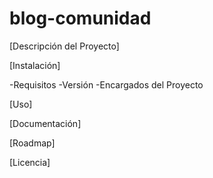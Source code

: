 # blog-comunidad
[Descripción del Proyecto]


[Instalación]

-Requisitos
-Versión
-Encargados del Proyecto

[Uso]

[Documentación]

[Roadmap]

[Licencia]
